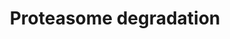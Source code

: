 ---
annotations:
- type: Pathway Ontology
  value: ubiquitin/proteasome degradation pathway
authors:
- MaintBot
- Mkutmon
- Eweitz
description: ''
last-edited: 2021-05-16
organisms:
- Bos taurus
redirect_from:
- /index.php/Pathway:WP1079
- /instance/WP1079
schema-jsonld:
- '@context': https://schema.org/
  '@id': https://wikipathways.github.io/pathways/WP1079.html
  '@type': Dataset
  creator:
    '@type': Organization
    name: WikiPathways
  description: ''
  keywords:
  - PSMB1
  - PSMA3
  - PSMC1
  - UCHL3
  - PSMA5
  - PSMA4
  - PSMD5
  - UCHL1
  - UBB
  - PSMB4
  - PSMB9
  - PSMD6
  - PSMA2
  - IFNG
  - PSMA1
  - PSMA6
  - H2AFZ
  - PSMC6
  - PSMD11
  - PSMC4
  - PSME3
  - HLA-H
  - HLA-J
  - PSMD4
  - PSMB8
  - PSMC3
  - PSMC2
  - PSMB5
  - H2AFX
  - UBE2B
  - PSMD3
  - PSMA7
  - UBC
  - PSMB3
  - HIST1H2AB
  - PSMD13
  - PSMB7
  - PSMD9
  - PSMC5
  - PSMB6
  - JSP.1
  - UBA1
  - PSMD10
  - NEDD4
  - UBA7
  - PSMB2
  - PSMD12
  - PSMB10
  - Ubiquitin
  - PSME1
  - RPN1
  - RPN2
  - PSME2
  - PSMD7
  - UBE2D3
  - ATP
  - UBE2D2
  - PSMD1
  - PSMD8
  - UBE2D1
  - PSMD2
  license: CC0
  name: Proteasome degradation
seo: CreativeWork
title: Proteasome degradation
wpid: WP1079
---